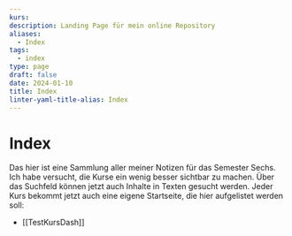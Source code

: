 ```yaml
---
kurs:
description: Landing Page für mein online Repository
aliases:
  - Index
tags:
  - index
type: page
draft: false
date: 2024-01-10
title: Index
linter-yaml-title-alias: Index
---
```


# Index

Das hier ist eine Sammlung aller meiner Notizen für das Semester Sechs. Ich habe versucht, die Kurse ein wenig besser sichtbar zu machen. Über das Suchfeld können jetzt auch Inhalte in Texten gesucht werden. Jeder Kurs bekommt jetzt auch eine eigene Startseite, die hier aufgelistet werden soll:

- [[TestKursDash]]